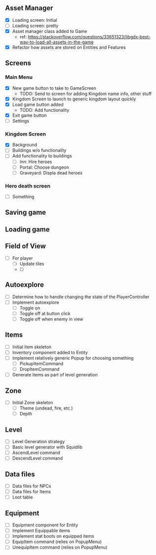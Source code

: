 ## Asset Manager

- [x] Loading screen: Initial
- [ ] Loading screen: pretty
- [x] Asset manager class added to Game
    - ref: https://stackoverflow.com/questions/33651323/libgdx-best-way-to-load-all-assets-in-the-game
- [x] Refactor how assets are stored on Entities and Features

## Screens

### Main Menu

- [x] New game button to take to GameScreen
    - TODO: Send to screen for adding Kingdom name info, other stuff
- [x] Kingdom Screen to launch to generic kingdom layout quickly
- [x] Load game button added
    - TODO: Add functionality
- [x] Exit game button
- [ ] Settings

### Kingdom Screen

- [x] Background
- [ ] Buildings w/o functionality
- [ ] Add functionality to buildings
    - [ ] Inn: Hire heroes
    - [ ] Portal: Choose dungeon
    - [ ] Graveyard: Displa dead heroes

### Hero death screen

- [ ] Something

## Saving game

## Loading game

## Field of View

- [ ] For player
    - [ ] Update tiles
    - [ ]

## Autoexplore

- [ ] Determine how to handle changing the state of the PlayerController
- [ ] Implement autoexplore
    - [ ] Toggle on
    - [ ] Toggle off at button click
    - [ ] Toggle off when enemy in view

## Items

- [ ] Initial item skeleton
- [ ] Inventory component added to Entity
- [ ] Implement relatively generic Popup for choosing something
    - [ ] PickupItemCommand
    - [ ] DropItemCommand
- [ ] Generate items as part of level generation

## Zone

- [ ] Initial Zone skeleton
    - [ ] Theme (undead, fire, etc.)
    - [ ] Depth

## Level

- [ ] Level Generation strategy
- [ ] Basic level generator with Squidlib
- [ ] AscendLevel command
- [ ] DescendLevel command

## Data files

- [ ] Data files for NPCs
- [ ] Data files for Items
- [ ] Loot table

## Equipment

- [ ] Equipment component for Entity
- [ ] Implement Equippable items
- [ ] Implement stat boots on equipped items
- [ ] EquipItem command (relies on PopupMenu)
- [ ] UnequipItem command (relies on PopupMenu)
